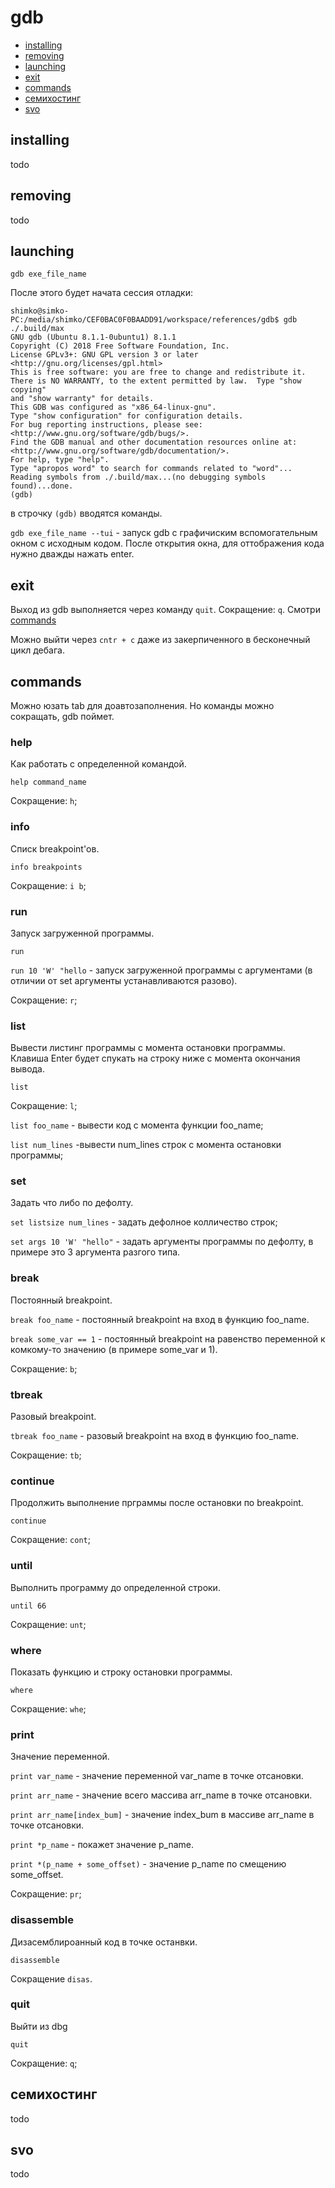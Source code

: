 # gdb

+ [installing](#installing)
+ [removing](#removing)
+ [launching](#launching)
+ [exit](#exit)
+ [commands](#commands)
+ [семихостинг](#семихостинг)
+ [svo](#svo)

## installing

todo

## removing

todo

## launching

`gdb exe_file_name`

После этого будет начата сессия отладки:
```
shimko@simko-PC:/media/shimko/CEF0BAC0F0BAADD91/workspace/references/gdb$ gdb ./.build/max 
GNU gdb (Ubuntu 8.1.1-0ubuntu1) 8.1.1
Copyright (C) 2018 Free Software Foundation, Inc.
License GPLv3+: GNU GPL version 3 or later <http://gnu.org/licenses/gpl.html>
This is free software: you are free to change and redistribute it.
There is NO WARRANTY, to the extent permitted by law.  Type "show copying"
and "show warranty" for details.
This GDB was configured as "x86_64-linux-gnu".
Type "show configuration" for configuration details.
For bug reporting instructions, please see:
<http://www.gnu.org/software/gdb/bugs/>.
Find the GDB manual and other documentation resources online at:
<http://www.gnu.org/software/gdb/documentation/>.
For help, type "help".
Type "apropos word" to search for commands related to "word"...
Reading symbols from ./.build/max...(no debugging symbols found)...done.
(gdb) 
```
в строчку `(gdb)` вводятся команды.

`gdb exe_file_name --tui` - запуск gdb с графичиским вспомогательным окном с исходным кодом. После открытия окна, для оттображения кода нужно дважды нажать enter.

## exit

Выход из gdb  выполняется через команду `quit`. Сокращение: `q`. Смотри [commands](https://github.com/Drakonof/references/tree/main/gdb#commands)

Можно выйти через `cntr + c` даже из закерпиченного в бесконечный цикл дебага.

## commands

Можно юзать tab для доавтозаполнения. Но команды можно сокращать, gdb поймет.

### help

Как работать с определенной командой.

`help command_name` 

Сокращение: `h`;

### info

Списк breakpoint'ов.

`info breakpoints` 

Сокращение: `i b`;

### run

Запуск загруженной программы.

`run`

`run 10 'W' "hello` - запуск загруженной программы с аргументами (в отличии от set аргументы устанавливаются разово).

Сокращение: `r`; 

### list

Вывести листинг программы с момента остановки программы. Клавиша Enter будет спукать на строку ниже с момента окончания вывода.

`list `

Сокращение: `l`; 

`list foo_name` - вывести код с момента функции foo_name;

`list num_lines` -вывести num_lines строк с момента остановки программы; 

### set

Задать что либо по дефолту.

`set listsize num_lines` - задать дефолное колличество строк;

`set args 10 'W' "hello"` - задать аргументы программы по дефолту, в примере это 3 аргумента разгого типа.

### break

Постоянный breakpoint.

`break foo_name` - постоянный breakpoint на вход в функцию foo_name. 

`break some_var == 1` - постоянный breakpoint на равенство переменной к комкому-то значению (в примере some_var и 1). 

Сокращение: `b`;

### tbreak

Разовый breakpoint.

`tbreak foo_name` - разовый breakpoint на вход в функцию foo_name. 

Сокращение: `tb`;

### continue

Продолжить выполнение прграммы после остановки по breakpoint.

`continue` 

Сокращение: `cont`;

### until

Выполнить программу до определенной строки. 

`until 66`

Сокращение: `unt`;

### where

Показать функцию и строку остановки программы.

`where`

Сокращение: `whe`;

### print

Значение переменной.

`print var_name` - значение переменной var_name в точке отсановки. 

`print arr_name` - значение всего массива arr_name в точке отсановки.

`print arr_name[index_bum]` - значение index_bum в массиве arr_name в точке отсановки.

`print *p_name` - покажет значение p_name.

`print *(p_name + some_offset)` - значение p_name по смещению some_offset.

Сокращение: `pr`;

### disassemble

Дизасемблироанный код в точке останвки.

`disassemble` 

Сокращение `disas`.

### quit

Выйти из dbg

`quit` 

Сокращение: `q`; 

## семихостинг

todo

## svo

todo